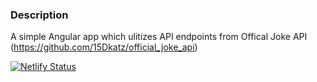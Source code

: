 ### Description
A simple Angular app which ulitizes API endpoints from Offical Joke API (https://github.com/15Dkatz/official_joke_api)

[![Netlify Status](https://api.netlify.com/api/v1/badges/b7eb8fea-b78a-406b-9561-782254ac9a35/deploy-status)](https://punny-jokes.netlify.app)
